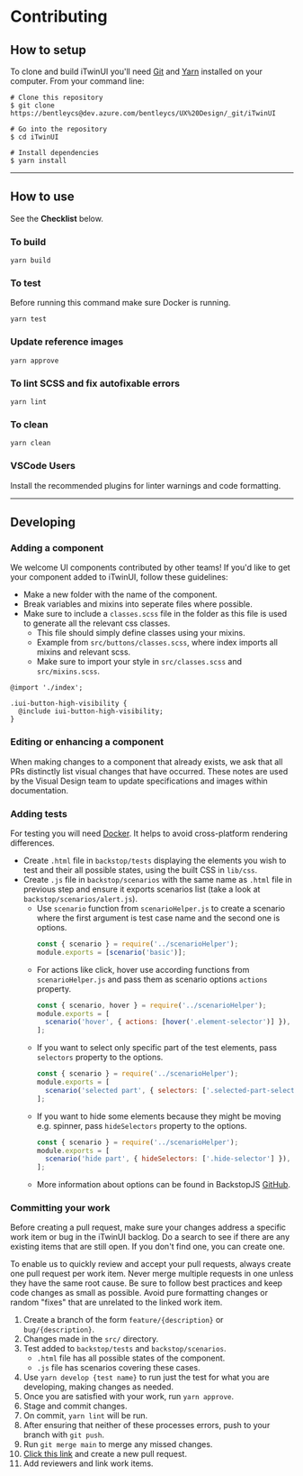 # Contributing

## How to setup

To clone and build iTwinUI you'll need [Git](https://git-scm.com) and [Yarn](https://yarnpkg.com) installed on your computer. From your command line:

```
# Clone this repository
$ git clone https://bentleycs@dev.azure.com/bentleycs/UX%20Design/_git/iTwinUI

# Go into the repository
$ cd iTwinUI

# Install dependencies
$ yarn install
```

---

## How to use

See the **Checklist** below.

### To build

`yarn build`

### To test

Before running this command make sure Docker is running.

`yarn test`

### Update reference images

`yarn approve`

### To lint SCSS and fix autofixable errors

`yarn lint`

### To clean

`yarn clean`

### VSCode Users

Install the recommended plugins for linter warnings and code formatting.

---

## Developing

### Adding a component

We welcome UI components contributed by other teams! If you'd like to get your component added to iTwinUI, follow these guidelines:

- Make a new folder with the name of the component.
- Break variables and mixins into seperate files where possible.
- Make sure to include a `classes.scss` file in the folder as this file is used to generate all the relevant css classes.
  - This file should simply define classes using your mixins.
  - Example from `src/buttons/classes.scss`, where index imports all mixins and relevant scss.
  - Make sure to import your style in `src/classes.scss` and `src/mixins.scss`.

```
@import './index';

.iui-button-high-visibility {
  @include iui-button-high-visibility;
}
```

### Editing or enhancing a component

When making changes to a component that already exists, we ask that all PRs distinctly list visual changes that have occurred. These notes are used by the Visual Design team to update specifications and images within documentation.

### Adding tests

For testing you will need [Docker](https://www.docker.com/products/docker-desktop). It helps to avoid cross-platform rendering differences.

- Create `.html` file in `backstop/tests` displaying the elements you wish to test and their all possible states, using the built CSS in `lib/css`.
- Create `.js` file in `backstop/scenarios` with the same name as `.html` file in previous step and ensure it exports scenarios list (take a look at `backstop/scenarios/alert.js`).
  - Use `scenario` function from `scenarioHelper.js` to create a scenario where the first argument is test case name and the second one is options.
    ```js
    const { scenario } = require('../scenarioHelper');
    module.exports = [scenario('basic')];
    ```
  - For actions like click, hover use according functions from `scenarioHelper.js` and pass them as scenario options `actions` property.
    ```js
    const { scenario, hover } = require('../scenarioHelper');
    module.exports = [
      scenario('hover', { actions: [hover('.element-selector')] }),
    ];
    ```
  - If you want to select only specific part of the test elements, pass `selectors` property to the options.
    ```js
    const { scenario } = require('../scenarioHelper');
    module.exports = [
      scenario('selected part', { selectors: ['.selected-part-selector'] }),
    ];
    ```
  - If you want to hide some elements because they might be moving e.g. spinner, pass `hideSelectors` property to the options.
    ```js
    const { scenario } = require('../scenarioHelper');
    module.exports = [
      scenario('hide part', { hideSelectors: ['.hide-selector'] }),
    ];
    ```
  - More information about options can be found in BackstopJS [GitHub](https://github.com/garris/BackstopJS#advanced-scenarios).

### Committing your work

Before creating a pull request, make sure your changes address a specific work item or bug in the iTwinUI backlog. Do a search to see if there are any existing items that are still open. If you don't find one, you can create one.

To enable us to quickly review and accept your pull requests, always create one pull request per work item. Never merge multiple requests in one unless they have the same root cause. Be sure to follow best practices and keep code changes as small as possible. Avoid pure formatting changes or random "fixes" that are unrelated to the linked work item.

1. Create a branch of the form `feature/{description}` or `bug/{description}`.
2. Changes made in the `src/` directory.
3. Test added to `backstop/tests` and `backstop/scenarios`.
   - `.html` file has all possible states of the component.
   - `.js` file has scenarios covering these cases.
4. Use `yarn develop {test name}` to run just the test for what you are developing, making changes as needed.
5. Once you are satisfied with your work, run `yarn approve`.
6. Stage and commit changes.
7. On commit, `yarn lint` will be run.
8. After ensuring that neither of these processes errors, push to your branch with `git push`.
9. Run `git merge main` to merge any missed changes.
10. [Click this link](https://dev.azure.com/bentleycs/UX%20Design/_git/iTwinUI/pullrequests) and create a new pull request.
11. Add reviewers and link work items.
